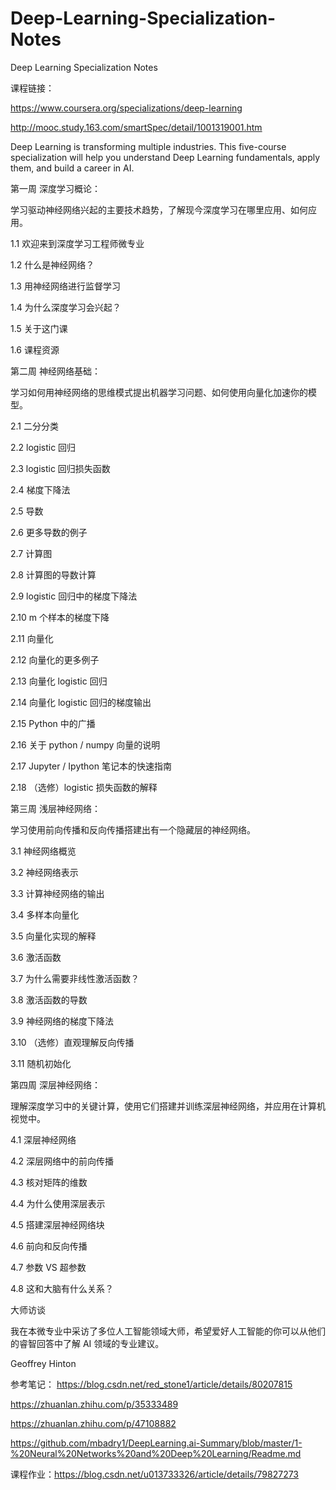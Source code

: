 # Deep-Learning-Specialization-Notes
Deep Learning Specialization Notes

课程链接：

https://www.coursera.org/specializations/deep-learning


http://mooc.study.163.com/smartSpec/detail/1001319001.htm

Deep Learning is transforming multiple industries. This five-course specialization will help you understand Deep Learning fundamentals, apply them, and build a career in AI.

第一周  深度学习概论：

学习驱动神经网络兴起的主要技术趋势，了解现今深度学习在哪里应用、如何应用。



1.1  欢迎来到深度学习工程师微专业

1.2  什么是神经网络？

1.3  用神经网络进行监督学习

1.4  为什么深度学习会兴起？

1.5  关于这门课

1.6  课程资源



 

第二周  神经网络基础：



学习如何用神经网络的思维模式提出机器学习问题、如何使用向量化加速你的模型。



2.1  二分分类

2.2  logistic 回归

2.3  logistic 回归损失函数

2.4  梯度下降法

2.5  导数

2.6  更多导数的例子

2.7  计算图

2.8  计算图的导数计算

2.9  logistic 回归中的梯度下降法

2.10  m 个样本的梯度下降

2.11  向量化

2.12  向量化的更多例子

2.13  向量化 logistic 回归

2.14  向量化 logistic 回归的梯度输出

2.15  Python 中的广播

2.16  关于 python / numpy 向量的说明

2.17  Jupyter / Ipython 笔记本的快速指南

2.18  （选修）logistic 损失函数的解释



 

第三周  浅层神经网络：



学习使用前向传播和反向传播搭建出有一个隐藏层的神经网络。



3.1  神经网络概览

3.2  神经网络表示

3.3  计算神经网络的输出

3.4  多样本向量化

3.5  向量化实现的解释

3.6  激活函数

3.7  为什么需要非线性激活函数？

3.8  激活函数的导数

3.9  神经网络的梯度下降法

3.10  （选修）直观理解反向传播

3.11  随机初始化



 

第四周  深层神经网络：



理解深度学习中的关键计算，使用它们搭建并训练深层神经网络，并应用在计算机视觉中。



4.1  深层神经网络

4.2  深层网络中的前向传播

4.3  核对矩阵的维数

4.4  为什么使用深层表示

4.5  搭建深层神经网络块

4.6  前向和反向传播

4.7  参数 VS 超参数

4.8  这和大脑有什么关系？





大师访谈



我在本微专业中采访了多位人工智能领域大师，希望爱好人工智能的你可以从他们的睿智回答中了解 AI 领域的专业建议。





Geoffrey Hinton

参考笔记：
https://blog.csdn.net/red_stone1/article/details/80207815

https://zhuanlan.zhihu.com/p/35333489

https://zhuanlan.zhihu.com/p/47108882

https://github.com/mbadry1/DeepLearning.ai-Summary/blob/master/1-%20Neural%20Networks%20and%20Deep%20Learning/Readme.md

课程作业：https://blog.csdn.net/u013733326/article/details/79827273